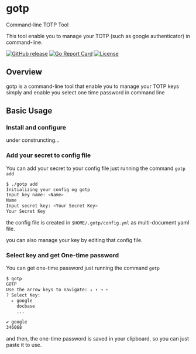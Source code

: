 # gotp

Command-line TOTP Tool

This tool enable you to manage your TOTP (such as google authenticator) in command-line.

[![GitHub release](https://img.shields.io/github/tag/kzk-maeda/gotp.svg?label=latest)](https://github.com/kzk-maeda/gotp/releases)
[![Go Report Card](https://goreportcard.com/badge/github.com/kzk-maeda/gotp)](https://goreportcard.com/report/github.com/kzk-maeda/gotp)
[![License](https://img.shields.io/badge/license-BSD-blue.svg)](./LICENSE.md)

## Overview

gotp is a command-line tool that enable you to manage your TOTP keys simply and enable you select one time password in command line


## Basic Usage

### Install and configure

under construncting...

### Add your secret to config file

You can add your secret to your config file just running the command `gotp add`

```bash
$ ./gotp add
Initializing your config og gotp
Input key name: <Name>
Name
Input secret key: <Your Secret Key>
Your Secret Key
```

the config file is created in `$HOME/.gotp/config.yml` as multi-document yaml file.

you can also manage your key by editing that config file.

### Select key and get One-time password

You can get one-time password just running the command `gotp`

```bash
$ gotp
GOTP
Use the arrow keys to navigate: ↓ ↑ → ←
? Select Key:
  ▸ google
    docbase
    ...

✔ google
346068
```

and then, the one-time password is saved in your clipboard, so you can just paste it to use.